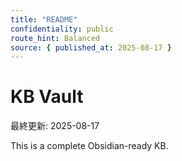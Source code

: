 ```yaml
---
title: "README"
confidentiality: public 
route_hint: Balanced
source: { published_at: 2025-08-17 }
---
```



# KB Vault
最終更新: 2025-08-17

This is a complete Obsidian-ready KB.
